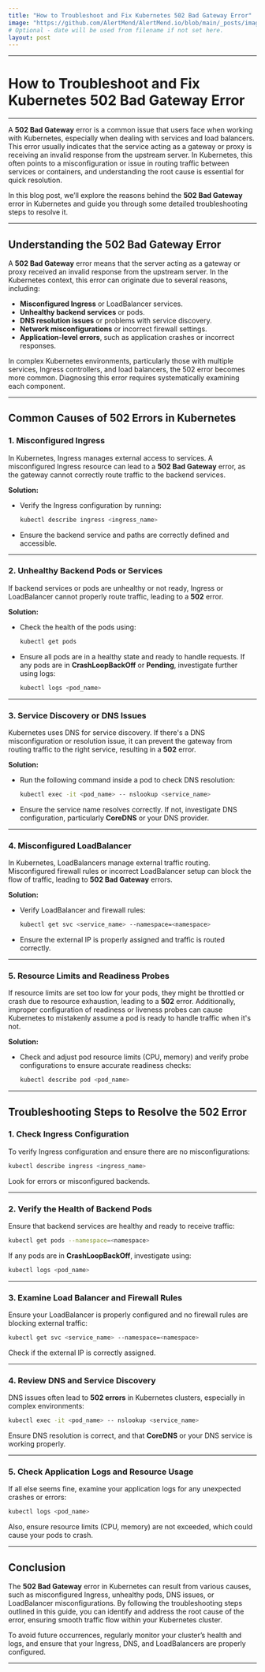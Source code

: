 ```yaml
---
title: "How to Troubleshoot and Fix Kubernetes 502 Bad Gateway Error"
image: "https://github.com/AlertMend/AlertMend.io/blob/main/_posts/images/502_error2.png?raw=true"
# Optional - date will be used from filename if not set here.
layout: post
---
```


---
# **How to Troubleshoot and Fix Kubernetes 502 Bad Gateway Error**
---

A **502 Bad Gateway** error is a common issue that users face when working with Kubernetes, especially when dealing with services and load balancers. This error usually indicates that the service acting as a gateway or proxy is receiving an invalid response from the upstream server. In Kubernetes, this often points to a misconfiguration or issue in routing traffic between services or containers, and understanding the root cause is essential for quick resolution.

In this blog post, we’ll explore the reasons behind the **502 Bad Gateway** error in Kubernetes and guide you through some detailed troubleshooting steps to resolve it.

---

## **Understanding the 502 Bad Gateway Error**

A **502 Bad Gateway** error means that the server acting as a gateway or proxy received an invalid response from the upstream server. In the Kubernetes context, this error can originate due to several reasons, including:

- **Misconfigured Ingress** or LoadBalancer services.
- **Unhealthy backend services** or pods.
- **DNS resolution issues** or problems with service discovery.
- **Network misconfigurations** or incorrect firewall settings.
- **Application-level errors**, such as application crashes or incorrect responses.

In complex Kubernetes environments, particularly those with multiple services, Ingress controllers, and load balancers, the 502 error becomes more common. Diagnosing this error requires systematically examining each component.

---

## **Common Causes of 502 Errors in Kubernetes**

### **1. Misconfigured Ingress**
   
   In Kubernetes, Ingress manages external access to services. A misconfigured Ingress resource can lead to a **502 Bad Gateway** error, as the gateway cannot correctly route traffic to the backend services. 

   **Solution:**
   - Verify the Ingress configuration by running:
     ```bash
     kubectl describe ingress <ingress_name>
     ```
   - Ensure the backend service and paths are correctly defined and accessible.

---

### **2. Unhealthy Backend Pods or Services**
   
   If backend services or pods are unhealthy or not ready, Ingress or LoadBalancer cannot properly route traffic, leading to a **502** error.

   **Solution:**
   - Check the health of the pods using:
     ```bash
     kubectl get pods
     ```
   - Ensure all pods are in a healthy state and ready to handle requests. If any pods are in **CrashLoopBackOff** or **Pending**, investigate further using logs:
     ```bash
     kubectl logs <pod_name>
     ```

---

### **3. Service Discovery or DNS Issues**
   
   Kubernetes uses DNS for service discovery. If there's a DNS misconfiguration or resolution issue, it can prevent the gateway from routing traffic to the right service, resulting in a **502** error.

   **Solution:**
   - Run the following command inside a pod to check DNS resolution:
     ```bash
     kubectl exec -it <pod_name> -- nslookup <service_name>
     ```
   - Ensure the service name resolves correctly. If not, investigate DNS configuration, particularly **CoreDNS** or your DNS provider.

---

### **4. Misconfigured LoadBalancer**
   
   In Kubernetes, LoadBalancers manage external traffic routing. Misconfigured firewall rules or incorrect LoadBalancer setup can block the flow of traffic, leading to **502 Bad Gateway** errors.

   **Solution:**
   - Verify LoadBalancer and firewall rules:
     ```bash
     kubectl get svc <service_name> --namespace=<namespace>
     ```
   - Ensure the external IP is properly assigned and traffic is routed correctly.

---

### **5. Resource Limits and Readiness Probes**
   
   If resource limits are set too low for your pods, they might be throttled or crash due to resource exhaustion, leading to a **502** error. Additionally, improper configuration of readiness or liveness probes can cause Kubernetes to mistakenly assume a pod is ready to handle traffic when it's not.

   **Solution:**
   - Check and adjust pod resource limits (CPU, memory) and verify probe configurations to ensure accurate readiness checks:
     ```bash
     kubectl describe pod <pod_name>
     ```

---

## **Troubleshooting Steps to Resolve the 502 Error**

### **1. Check Ingress Configuration**
   
   To verify Ingress configuration and ensure there are no misconfigurations:
   ```bash
   kubectl describe ingress <ingress_name>
   ```

   Look for errors or misconfigured backends.

---

### **2. Verify the Health of Backend Pods**
   
   Ensure that backend services are healthy and ready to receive traffic:
   ```bash
   kubectl get pods --namespace=<namespace>
   ```

   If any pods are in **CrashLoopBackOff**, investigate using:
   ```bash
   kubectl logs <pod_name>
   ```

---

### **3. Examine Load Balancer and Firewall Rules**
   
   Ensure your LoadBalancer is properly configured and no firewall rules are blocking external traffic:
   ```bash
   kubectl get svc <service_name> --namespace=<namespace>
   ```

   Check if the external IP is correctly assigned.

---

### **4. Review DNS and Service Discovery**
   
   DNS issues often lead to **502 errors** in Kubernetes clusters, especially in complex environments:
   ```bash
   kubectl exec -it <pod_name> -- nslookup <service_name>
   ```

   Ensure DNS resolution is correct, and that **CoreDNS** or your DNS service is working properly.

---

### **5. Check Application Logs and Resource Usage**
   
   If all else seems fine, examine your application logs for any unexpected crashes or errors:
   ```bash
   kubectl logs <pod_name>
   ```

   Also, ensure resource limits (CPU, memory) are not exceeded, which could cause your pods to crash.

---

## **Conclusion**

The **502 Bad Gateway** error in Kubernetes can result from various causes, such as misconfigured Ingress, unhealthy pods, DNS issues, or LoadBalancer misconfigurations. By following the troubleshooting steps outlined in this guide, you can identify and address the root cause of the error, ensuring smooth traffic flow within your Kubernetes cluster.

To avoid future occurrences, regularly monitor your cluster’s health and logs, and ensure that your Ingress, DNS, and LoadBalancers are properly configured.

---


